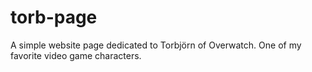 # torb-page
A simple website page dedicated to Torbjörn of Overwatch. One of my favorite video game characters. 
